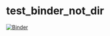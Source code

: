 # test_binder_not_dir



[![Binder](https://mybinder.org/badge_logo.svg)](https://mybinder.org/v2/gh/RobinL/test_binder_not_dir/HEAD)
